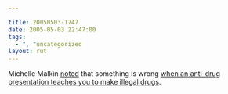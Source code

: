 ```yaml
---

title: 20050503-1747
date: 2005-05-03 22:47:00
tags:
  - ", "uncategorized
layout: rut
---
```


<p> Michelle Malkin <a href="http://michellemalkin.com/archives/002315.htm">noted</a>
that something is wrong <a href="http://www.komotv.com/news/printstory.asp?id=36626">when an
anti-drug presentation teaches you to make illegal drugs</a>.</p>

